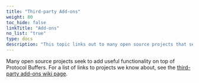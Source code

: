 ```yaml
---
title: "Third-party Add-ons"
weight: 80
toc_hide: false
linkTitle: "Add-ons"
no_list: "true"
type: docs
description: "This topic links out to many open source projects that seek to add useful functionality on top of Protocol Buffers."
---
```


Many open source projects seek to add useful functionality on top of Protocol
Buffers. For a list of links to projects we know about, see the
[third-party add-ons wiki page](https://github.com/protocolbuffers/protobuf/blob/master/docs/third_party.md).
